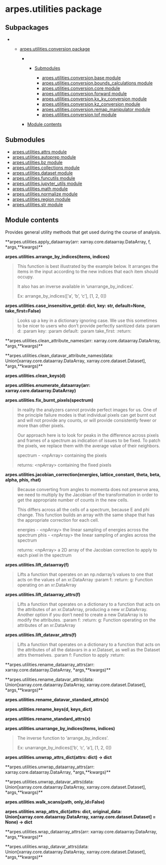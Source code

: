 # arpes.utilities package

## Subpackages

  -   - [arpes.utilities.conversion package](arpes.utilities.conversion)
        
          -   - [Submodules](arpes.utilities.conversion#submodules)
                
                  - [arpes.utilities.conversion.base
                    module](arpes.utilities.conversion.base)
                  - [arpes.utilities.conversion.bounds\_calculations
                    module](arpes.utilities.conversion.bounds_calculations)
                  - [arpes.utilities.conversion.core
                    module](arpes.utilities.conversion.core)
                  - [arpes.utilities.conversion.forward
                    module](arpes.utilities.conversion.forward)
                  - [arpes.utilities.conversion.kx\_ky\_conversion
                    module](arpes.utilities.conversion.kx_ky_conversion)
                  - [arpes.utilities.conversion.kz\_conversion
                    module](arpes.utilities.conversion.kz_conversion)
                  - [arpes.utilities.conversion.remap\_manipulator
                    module](arpes.utilities.conversion.remap_manipulator)
                  - [arpes.utilities.conversion.tof
                    module](arpes.utilities.conversion.tof)
        
          - [Module
            contents](arpes.utilities.conversion#module-arpes.utilities.conversion)

## Submodules

  - [arpes.utilities.attrs module](arpes.utilities.attrs)
  - [arpes.utilities.autoprep module](arpes.utilities.autoprep)
  - [arpes.utilities.bz module](arpes.utilities.bz)
  - [arpes.utilities.collections module](arpes.utilities.collections)
  - [arpes.utilities.dataset module](arpes.utilities.dataset)
  - [arpes.utilities.funcutils module](arpes.utilities.funcutils)
  - [arpes.utilities.jupyter\_utils
    module](arpes.utilities.jupyter_utils)
  - [arpes.utilities.math module](arpes.utilities.math)
  - [arpes.utilities.normalize module](arpes.utilities.normalize)
  - [arpes.utilities.region module](arpes.utilities.region)
  - [arpes.utilities.str module](arpes.utilities.str)

## Module contents

Provides general utility methods that get used during the course of
analysis.

**arpes.utilities.apply\_dataarray(arr: xarray.core.dataarray.DataArray,
f, \*args,**kwargs)\*\*

**arpes.utilities.arrange\_by\_indices(items, indices)**

> This function is best illustrated by the example below. It arranges
> the items in the input according to the new indices that each item
> should occupy.
> 
> It also has an inverse available in ‘unarrange\_by\_indices’.
> 
> Ex: arrange\_by\_indices(\[‘a’, ‘b’, ‘c’\], \[1, 2, 0\])

**arpes.utilities.case\_insensitive\_get(d: dict, key: str,
default=None, take\_first=False)**

> Looks up a key in a dictionary ignoring case. We use this sometimes to
> be nicer to users who don’t provide perfectly sanitized data :param d:
> :param key: :param default: :param take\_first: :return:

**arpes.utilities.clean\_attribute\_names(arr:
xarray.core.dataarray.DataArray, \*args,**kwargs)\*\*

**arpes.utilities.clean\_datavar\_attribute\_names(data:
Union\[xarray.core.dataarray.DataArray, xarray.core.dataset.Dataset\],
\*args,**kwargs)\*\*

**arpes.utilities.clean\_keys(d)**

**arpes.utilities.enumerate\_dataarray(arr:
xarray.core.dataarray.DataArray)**

**arpes.utilities.fix\_burnt\_pixels(spectrum)**

> In reality the analyzers cannot provide perfect images for us. One of
> the principle failure modes is that individual pixels can get burnt
> out and will not provide any counts, or will provide consistently
> fewer or more than other pixels.
> 
> Our approach here is to look for peaks in the difference across pixels
> and frames of a spectrum as indication of issues to be fixed. To patch
> the pixels, we replace them with the average value of their neighbors.
> 
> spectrum - \<npArray\> containing the pixels
> 
> returns: \<npArray\> containing the fixed pixels

**arpes.utilities.jacobian\_correction(energies, lattice\_constant,
theta, beta, alpha, phis, rhat)**

> Because converting from angles to momenta does not preserve area, we
> need to multiply by the Jacobian of the transformation in order to get
> the appropriate number of counts in the new cells.
> 
> This differs across all the cells of a spectrum, because E and phi
> change. This function builds an array with the same shape that has the
> appropriate correction for each cell.
> 
> energies - \<npArray\> the linear sampling of energies across the
> spectrum phis - \<npArray\> the linear sampling of angles across the
> spectrum
> 
> returns: \<npArray\> a 2D array of the Jacobian correction to apply to
> each pixel in the spectrum

**arpes.utilities.lift\_dataarray(f)**

> Lifts a function that operates on an np.ndarray’s values to one that
> acts on the values of an xr.DataArray :param f: :return: g: Function
> operating on an xr.DataArray

**arpes.utilities.lift\_dataarray\_attrs(f)**

> Lifts a function that operates on a dictionary to a function that acts
> on the attributes of an xr.DataArray, producing a new xr.DataArray.
> Another option if you don’t need to create a new DataArray is to
> modify the attributes. :param f: :return: g: Function operating on the
> attributes of an xr.DataArray

**arpes.utilities.lift\_datavar\_attrs(f)**

> Lifts a function that operates on a dictionary to a function that acts
> on the attributes of all the datavars in a xr.Dataset, as well as the
> Dataset attrs themselves. :param f: Function to apply :return:

**arpes.utilities.rename\_dataarray\_attrs(arr:
xarray.core.dataarray.DataArray, \*args,**kwargs)\*\*

**arpes.utilities.rename\_datavar\_attrs(data:
Union\[xarray.core.dataarray.DataArray, xarray.core.dataset.Dataset\],
\*args,**kwargs)\*\*

**arpes.utilities.rename\_datavar\_standard\_attrs(x)**

**arpes.utilities.rename\_keys(d, keys\_dict)**

**arpes.utilities.rename\_standard\_attrs(x)**

**arpes.utilities.unarrange\_by\_indices(items, indices)**

> The inverse function to ‘arrange\_by\_indices’.
> 
> Ex: unarrange\_by\_indices(\[‘b’, ‘c’, ‘a’\], \[1, 2, 0\])

**arpes.utilities.unwrap\_attrs\_dict(attrs: dict) -\> dict**

**arpes.utilities.unwrap\_dataarray\_attrs(arr:
xarray.core.dataarray.DataArray, \*args,**kwargs)\*\*

**arpes.utilities.unwrap\_datavar\_attrs(data:
Union\[xarray.core.dataarray.DataArray, xarray.core.dataset.Dataset\],
\*args,**kwargs)\*\*

**arpes.utilities.walk\_scans(path, only\_id=False)**

**arpes.utilities.wrap\_attrs\_dict(attrs: dict, original\_data:
Union\[xarray.core.dataarray.DataArray, xarray.core.dataset.Dataset\] =
None) -\> dict**

**arpes.utilities.wrap\_dataarray\_attrs(arr:
xarray.core.dataarray.DataArray, \*args,**kwargs)\*\*

**arpes.utilities.wrap\_datavar\_attrs(data:
Union\[xarray.core.dataarray.DataArray, xarray.core.dataset.Dataset\],
\*args,**kwargs)\*\*
